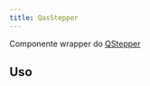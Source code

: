 ```yaml
---
title: QasStepper
---
```


Componente wrapper do [QStepper](https://quasar.dev/vue-components/stepper#qstepper-api)

<doc-api file="stepper/QasStepper" name="QasStepper" />

## Uso

<doc-example file="QasStepper/Basic" title="Básico" />

<doc-example file="QasStepper/StepperWithIcon" title="Com ícone" />
